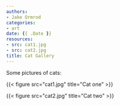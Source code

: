 ```yaml
---
authors:
- Jake Ormrod
categories:
- art
date: {{ .Date }}
resources:
- src: cat1.jpg
- src: cat2.jpg
title: Cat Gallery
---
```

Some pictures of cats:

{{< figure src="cat1.jpg" title="Cat one" >}}

{{< figure src="cat2.jpg" title="Cat two" >}}
